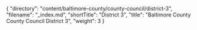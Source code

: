 {
  "directory": "content/baltimore-county/county-council/district-3",
  "filename": "_index.md",
  "shortTitle": "District 3",
  "title": "Baltimore County County Council District 3",
  "weight": 3
}
